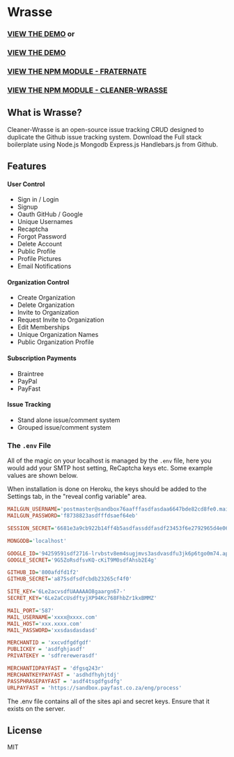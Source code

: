 # Wrasse

### [VIEW THE DEMO](https://wrasse.herokuapp.com) or
### [VIEW THE DEMO](https://fraternate.herokuapp.com)

### [VIEW THE NPM MODULE - FRATERNATE](https://www.npmjs.com/package/fraternate)
### [VIEW THE NPM MODULE - CLEANER-WRASSE](https://www.npmjs.com/package/fraternate)

## What is Wrasse?

Cleaner-Wrasse is an open-source issue tracking CRUD designed to duplicate the Github issue tracking system. Download the Full stack boilerplate using Node.js Mongodb Express.js Handlebars.js from Github.

## Features

#### User Control

* Sign in / Login
* Signup
* Oauth GitHub / Google
* Unique Usernames
* Recaptcha
* Forgot Password
* Delete Account
* Public Profile
* Profile Pictures
* Email Notifications

#### Organization Control

* Create Organization
* Delete Organization
* Invite to Organization
* Request Invite to Organization
* Edit Memberships
* Unique Organization Names
* Public Organization Profile

#### Subscription Payments

* Braintree
* PayPal
* PayFast

#### Issue Tracking

* Stand alone issue/comment system
* Grouped issue/comment system

### The `.env` File

All of the magic on your localhost is managed by the `.env` file, here you would add your SMTP host setting, ReCaptcha keys etc. Some example values are shown below.

When installation is done on Heroku, the keys should be added to the Settings tab, in the "reveal config variable" area.

```ini
MAILGUN_USERNAME='postmaster@sandbox76aafffasdfasdaa6647bde82cd8fe0.mailgun.org'
MAILGUN_PASSWORD='f8738823asdfffdsaef64eb'

SESSION_SECRET='6681e3a9cb922b14ff4b5asdfassddfasdf23453f6e2792965d4e063'

MONGODB='localhost'

GOOGLE_ID='94259591sdf2716-lrvbstv8em4sugjmvs3asdvasdfu3jk6p6tgo0m74.apps.googleusercontent.com'
GOOGLE_SECRET='9G5ZoRsdfsvKQ-cKiT9M0sdfAhsb2E4g'

GITHUB_ID='800afdfd1f2'
GITHUB_SECRET='a875sdfsdfcbdb23265cf4f0'

SITE_KEY='6Le2acvsdfUAAAAAO8gaargn67-'
SECRET_KEY='6Le2aCcUsdftyjXP94Kc768FhbZr1kxBMMZ'

MAIL_PORT='587'
MAIL_USERNAME='xxxx@xxxx.com'
MAIL_HOST='xxx.xxxx.com'
MAIL_PASSWORD='xxsdasdasdasd'

MERCHANTID = 'xxcvdfgdfgdf'
PUBLICKEY = 'asdfghjasdf'
PRIVATEKEY = 'sdfrerewerasdf'

MERCHANTIDPAYFAST = 'dfgsq243r'
MERCHANTKEYPAYFAST = 'asdhdfhyhjtdj'
PASSPHRASEPAYFAST = 'asdf4tsgdfgsdfg'
URLPAYFAST = 'https://sandbox.payfast.co.za/eng/process'
```

The .env file contains all of the sites api and secret keys. Ensure that it exists on the server.

## License

MIT

